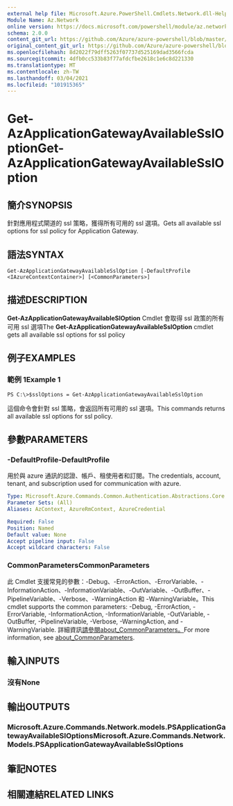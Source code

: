 ```yaml
---
external help file: Microsoft.Azure.PowerShell.Cmdlets.Network.dll-Help.xml
Module Name: Az.Network
online version: https://docs.microsoft.com/powershell/module/az.network/get-azapplicationgatewayavailablessloption
schema: 2.0.0
content_git_url: https://github.com/Azure/azure-powershell/blob/master/src/Network/Network/help/Get-AzApplicationGatewayAvailableSslOption.md
original_content_git_url: https://github.com/Azure/azure-powershell/blob/master/src/Network/Network/help/Get-AzApplicationGatewayAvailableSslOption.md
ms.openlocfilehash: 8d2022f79dff5263f07737d525169dad3566fcda
ms.sourcegitcommit: 4dfb0cc533b83f77afdcfbe2618c1e6c8d221330
ms.translationtype: MT
ms.contentlocale: zh-TW
ms.lasthandoff: 03/04/2021
ms.locfileid: "101915365"
---
```

# <span data-ttu-id="4e8ec-101">Get-AzApplicationGatewayAvailableSslOption</span><span class="sxs-lookup"><span data-stu-id="4e8ec-101">Get-AzApplicationGatewayAvailableSslOption</span></span>

## <span data-ttu-id="4e8ec-102">簡介</span><span class="sxs-lookup"><span data-stu-id="4e8ec-102">SYNOPSIS</span></span>
<span data-ttu-id="4e8ec-103">針對應用程式閘道的 ssl 策略，獲得所有可用的 ssl 選項。</span><span class="sxs-lookup"><span data-stu-id="4e8ec-103">Gets all available ssl options for ssl policy for Application Gateway.</span></span>

## <span data-ttu-id="4e8ec-104">語法</span><span class="sxs-lookup"><span data-stu-id="4e8ec-104">SYNTAX</span></span>

```
Get-AzApplicationGatewayAvailableSslOption [-DefaultProfile <IAzureContextContainer>] [<CommonParameters>]
```

## <span data-ttu-id="4e8ec-105">描述</span><span class="sxs-lookup"><span data-stu-id="4e8ec-105">DESCRIPTION</span></span>
<span data-ttu-id="4e8ec-106">**Get-AzApplicationGatewayAvailableSlOption** Cmdlet 會取得 ssl 政策的所有可用 ssl 選項</span><span class="sxs-lookup"><span data-stu-id="4e8ec-106">The **Get-AzApplicationGatewayAvailableSslOption** cmdlet gets all available ssl options for ssl policy</span></span>

## <span data-ttu-id="4e8ec-107">例子</span><span class="sxs-lookup"><span data-stu-id="4e8ec-107">EXAMPLES</span></span>

### <span data-ttu-id="4e8ec-108">範例 1</span><span class="sxs-lookup"><span data-stu-id="4e8ec-108">Example 1</span></span>
```
PS C:\>$sslOptions = Get-AzApplicationGatewayAvailableSslOption
```

<span data-ttu-id="4e8ec-109">這個命令會針對 ssl 策略，會返回所有可用的 ssl 選項。</span><span class="sxs-lookup"><span data-stu-id="4e8ec-109">This commands returns all available ssl options for ssl policy.</span></span>

## <span data-ttu-id="4e8ec-110">參數</span><span class="sxs-lookup"><span data-stu-id="4e8ec-110">PARAMETERS</span></span>

### <span data-ttu-id="4e8ec-111">-DefaultProfile</span><span class="sxs-lookup"><span data-stu-id="4e8ec-111">-DefaultProfile</span></span>
<span data-ttu-id="4e8ec-112">用於與 azure 通訊的認證、帳戶、租使用者和訂閱。</span><span class="sxs-lookup"><span data-stu-id="4e8ec-112">The credentials, account, tenant, and subscription used for communication with azure.</span></span>

```yaml
Type: Microsoft.Azure.Commands.Common.Authentication.Abstractions.Core.IAzureContextContainer
Parameter Sets: (All)
Aliases: AzContext, AzureRmContext, AzureCredential

Required: False
Position: Named
Default value: None
Accept pipeline input: False
Accept wildcard characters: False
```

### <span data-ttu-id="4e8ec-113">CommonParameters</span><span class="sxs-lookup"><span data-stu-id="4e8ec-113">CommonParameters</span></span>
<span data-ttu-id="4e8ec-114">此 Cmdlet 支援常見的參數：-Debug、-ErrorAction、-ErrorVariable、-InformationAction、-InformationVariable、-OutVariable、-OutBuffer、-PipelineVariable、-Verbose、-WarningAction 和 -WarningVariable。</span><span class="sxs-lookup"><span data-stu-id="4e8ec-114">This cmdlet supports the common parameters: -Debug, -ErrorAction, -ErrorVariable, -InformationAction, -InformationVariable, -OutVariable, -OutBuffer, -PipelineVariable, -Verbose, -WarningAction, and -WarningVariable.</span></span> <span data-ttu-id="4e8ec-115">詳細資訊[請參閱about_CommonParameters。](http://go.microsoft.com/fwlink/?LinkID=113216)</span><span class="sxs-lookup"><span data-stu-id="4e8ec-115">For more information, see [about_CommonParameters](http://go.microsoft.com/fwlink/?LinkID=113216).</span></span>

## <span data-ttu-id="4e8ec-116">輸入</span><span class="sxs-lookup"><span data-stu-id="4e8ec-116">INPUTS</span></span>

### <span data-ttu-id="4e8ec-117">沒有</span><span class="sxs-lookup"><span data-stu-id="4e8ec-117">None</span></span>

## <span data-ttu-id="4e8ec-118">輸出</span><span class="sxs-lookup"><span data-stu-id="4e8ec-118">OUTPUTS</span></span>

### <span data-ttu-id="4e8ec-119">Microsoft.Azure.Commands.Network.models.PSApplicationGatewayAvailableSlOptions</span><span class="sxs-lookup"><span data-stu-id="4e8ec-119">Microsoft.Azure.Commands.Network.Models.PSApplicationGatewayAvailableSslOptions</span></span>

## <span data-ttu-id="4e8ec-120">筆記</span><span class="sxs-lookup"><span data-stu-id="4e8ec-120">NOTES</span></span>

## <span data-ttu-id="4e8ec-121">相關連結</span><span class="sxs-lookup"><span data-stu-id="4e8ec-121">RELATED LINKS</span></span>
